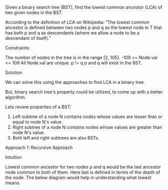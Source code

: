 Given a binary search tree (BST), find the lowest common ancestor (LCA) of two given nodes in the BST.

According to the definition of LCA on Wikipedia: “The lowest common ancestor is defined between two nodes p and q as the lowest node in T that has both p and q as descendants (where we allow a node to be a descendant of itself).”

Constraints:

The number of nodes in the tree is in the range [2, 105].
-109 <= Node.val <= 109
All Node.val are unique.
p != q
p and q will exist in the BST.

Solution

We can solve this using the approaches to find LCA in a binary tree.

But, binary search tree's property could be utilized, to come up with a better algorithm.

Lets review properties of a BST:

1. Left subtree of a node N contains nodes whose values are lesser than or equal to node N's value.
2. Right subtree of a node N contains nodes whose values are greater than node N's value.
3. Both left and right subtrees are also BSTs.

Approach 1: Recursive Approach

Intuition

Lowest common ancestor for two nodes p and q would be the last ancestor node common to both of them. Here last is defined in terms of the depth of the node. The below diagram would help in understanding what lowest means.

